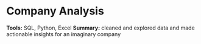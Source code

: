 # Company Analysis
**Tools:** SQL, Python, Excel
**Summary:** cleaned and explored data and made actionable insights for an imaginary company
